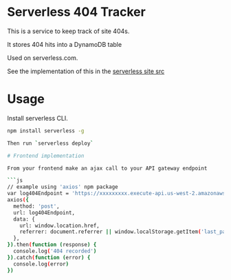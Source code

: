 # Serverless 404 Tracker

This is a service to keep track of site 404s.

It stores 404 hits into a DynamoDB table

Used on serverless.com.

See the implementation of this in the [serverless site src](https://github.com/serverless/site/blob/master/src/pages/404/index.js)

# Usage

Install serverless CLI.

```bash
npm install serverless -g

Then run `serverless deploy`

# Frontend implementation

From your frontend make an ajax call to your API gateway endpoint

```js
// example using 'axios' npm package
var log404Endpoint = 'https://xxxxxxxxx.execute-api.us-west-2.amazonaws.com/dev/report'
axios({
  method: 'post',
  url: log404Endpoint,
  data: {
    url: window.location.href,
    referrer: document.referrer || window.localStorage.getItem('last_page_viewed')
  },
}).then(function (response) {
  console.log('404 recorded')
}).catch(function (error) {
  console.log(error)
})
```
